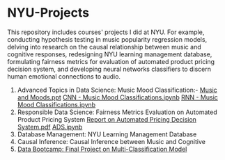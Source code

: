 # NYU-Projects

This repository includes courses' projects I did at NYU. For example, conducting hypothesis testing in music popularity regression models, delving into research on the causal relationship between music and cognitive responses, redesigning NYU learning management database, formulating fairness metrics for evaluation of automated product pricing decision system, and developing neural networks classifiers to discern human emotional connections to audio.


1. Advanced Topics in Data Science: Music Mood Classification:-
[Music and Moods.ppt](https://docs.google.com/presentation/d/1YngXLUOz2TqRwVdibbQ0SSrgAEiSyTbm-nzy09watbc/edit?usp=sharing)
[CNN - Music Mood Classifications.ipynb]([url](https://colab.research.google.com/drive/1Dh75RNhq0fLjnCVOTd0DWeL_QA0vZrdW?usp=sharing)https://colab.research.google.com/drive/1Dh75RNhq0fLjnCVOTd0DWeL_QA0vZrdW?usp=sharing)
[RNN - Music Mood Classifications.ipynb]([url](https://colab.research.google.com/drive/1CDCpPFWViVC8gpLcMQwS80rrakTtk84r?usp=sharing))
3. Responsible Data Science: Fairness Metrics Evaluation on Automated Product Pricing System
[Report on Automated Pricing Decision System.pdf]([url](https://docs.google.com/document/d/1vjU9kkfutRWNvrZx3nVNE76wxrz_VEWoDVC8i0bKn8c/edit?usp=sharing))
[ADS.ipynb]([url](https://colab.research.google.com/drive/1rw_6DMpZIzXtxM0606KhlOHHapSX-Qsd?usp=sharing))
4. Database Management: NYU Learning Management Database
5. Causal Inference: Causal Inference between Music and Cognitive
6. [Data Bootcamp: Final Project on Multi-Classification Model]([url](https://colab.research.google.com/drive/1vfu94dwYVrCL7L3t-ZWCZeqTffwOTf8J?usp=sharing))

